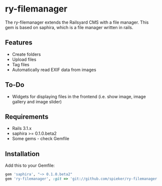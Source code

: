 ry-filemanager
==============

The ry-filemanager extends the Railsyard CMS with a file manager. This gem is based on saphira, which is a file manager written in rails.

Features
--------
* Create folders
* Upload files
* Tag files
* Automatically read EXIF data from images

To-Do
-----
* Widgets for displaying files in the frontend (i.e. show image, image gallery and image slider)

Requirements
------------
* Rails 3.1.x
* saphira >= 0.1.0.beta2
* Some gems - check Gemfile

Installation
------------
Add this to your Gemfile:
```ruby
gem 'saphira', "~> 0.1.0.beta2"
gem 'ry-filemanager', :git => 'git://github.com/spieker/ry-filemanager.git'
```